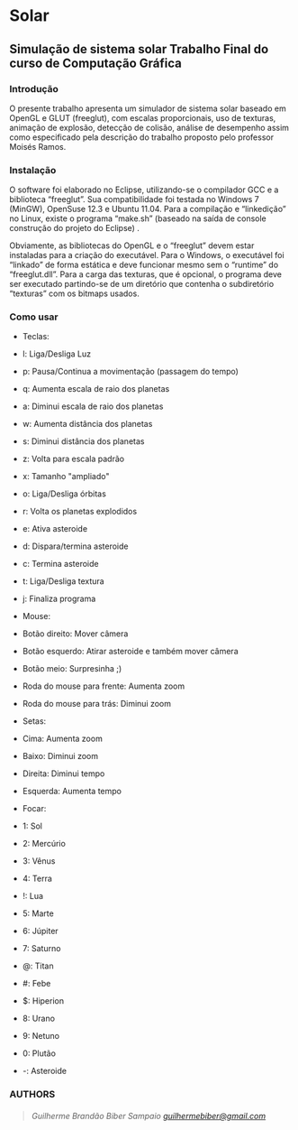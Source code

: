 Solar
============

Simulação de sistema solar
Trabalho Final do curso de Computação Gráfica
----------------------------------

### Introdução

O presente trabalho apresenta um simulador de sistema solar 
baseado em OpenGL e GLUT (freeglut), 
com escalas proporcionais, uso de texturas, animação de explosão, 
detecção de colisão, análise de desempenho 
assim como especificado pela descrição do trabalho proposto 
pelo professor Moisés Ramos.

### Instalação

O software foi elaborado no Eclipse, 
utilizando-se o compilador GCC e a biblioteca “freeglut”. 
Sua compatibilidade foi testada no Windows 7 (MinGW), 
OpenSuse 12.3 e Ubuntu 11.04. 
Para a compilação e “linkedição” no Linux, existe o programa “make.sh” 
(baseado na saída de console  construção do projeto do Eclipse)
. 

Obviamente, as bibliotecas do OpenGL e o “freeglut” devem estar instaladas 
para a criação do executável. 
Para o Windows, o executável foi “linkado” de forma estática e 
deve funcionar mesmo sem o “runtime” do “freeglut.dll”. 
Para a carga das texturas, que é opcional, 
o programa deve ser executado partindo-se 
de um diretório que contenha o subdiretório “texturas” com os bitmaps usados. 

### Como usar

- Teclas:
 - l: Liga/Desliga Luz
 - p: Pausa/Continua a movimentação (passagem do tempo)
 - q: Aumenta escala de raio dos planetas
 - a: Diminui escala de raio dos planetas
 - w: Aumenta distância dos planetas
 - s: Diminui distância dos planetas
 - z: Volta para escala padrão
 - x: Tamanho "ampliado"
 - o: Liga/Desliga órbitas
 - r: Volta os planetas explodidos
 - e: Ativa asteroide
 - d: Dispara/termina asteroide
 - c: Termina asteroide
 - t: Liga/Desliga textura
 - j: Finaliza programa


- Mouse:
 - Botão direito: Mover câmera
 - Botão esquerdo: Atirar asteroide e também mover câmera
 - Botão meio: Surpresinha ;)
 - Roda do mouse para frente: Aumenta zoom
 - Roda do mouse para trás: Diminui zoom

- Setas:
 - Cima: Aumenta zoom
 - Baixo: Diminui zoom
 - Direita: Diminui tempo
 - Esquerda: Aumenta tempo
 
- Focar:
 - 1: Sol
 - 2: Mercúrio
 - 3: Vênus
 - 4: Terra
 - !: Lua
 - 5: Marte
 - 6: Júpiter
 - 7: Saturno
 - @: Titan
 - #: Febe
 - $: Hiperion
 - 8: Urano
 - 9: Netuno
 - 0: Plutão
 - -: Asteroide

### AUTHORS
> ###### Guilherme Brandão Biber Sampaio <guilhermebiber@gmail.com>
